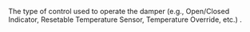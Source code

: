The type of control used to operate the damper (e.g., Open/Closed Indicator, Resetable Temperature Sensor, Temperature Override, etc.) .